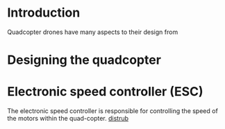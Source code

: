 

# Introduction

Quadcopter drones have many aspects to their design from


# Designing the quadcopter


# Electronic speed controller (ESC)

The electronic speed controller is responsible for controlling the speed of the motors within the quad-copter.
[distrub](https://github.com/Rob-Alex/Rob-Alex.github.io/docs/_includes/signal_dist_10000.png)

